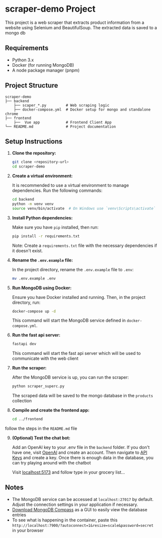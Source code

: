 # scraper-demo Project

This project is a web scraper that extracts product information from a website using Selenium and BeautifulSoup. The extracted data is saved to a mongo db

## Requirements

- Python 3.x
- Docker (for running MongoDB)
- A node package manager (pnpm)

## Project Structure

```
scraper-demo
├── backend
    ├── scaper_*.py         # Web scraping logic
    ├── docker-compose.yml  # Docker setup for mongo and standalone chrome
├── frontend                
    ├──  Vue app            # Frontend Client App
└── README.md               # Project documentation
```

## Setup Instructions

1. **Clone the repository:**

   ```bash
   git clone <repository-url>
   cd scraper-demo
   ```

2. **Create a virtual environment:**

   It is recommended to use a virtual environment to manage dependencies. Run the following commands:

   ```bash
   cd backend
   python -m venv venv
   source venv/bin/activate  # On Windows use `venv\Scripts\activate`
   ```

3. **Install Python dependencies:**

   Make sure you have `pip` installed, then run:

   ```bash
   pip install -r requirements.txt
   ```

   Note: Create a `requirements.txt` file with the necessary dependencies if it doesn't exist.

4. **Rename the `.env.example` file:**

   In the project directory, rename the `.env.example` file to `.env`:

   ```bash
   mv .env.example .env
   ```

5. **Run MongoDB using Docker:**

   Ensure you have Docker installed and running. Then, in the project directory, run:

   ```bash
   docker-compose up -d
   ```

   This command will start the MongoDB service defined in `docker-compose.yml`.

6. **Run the fast api server:**

   ```bash
   fastapi dev
   ```

   This command will start the  fast api server which will be used to communicate with the web client

7. **Run the scraper:**

   After the MongoDB service is up, you can run the scraper:

   ```bash
   python scraper_superc.py
   ```

   The scraped data will be saved to the mongo database in the `products` collection

8. **Compile and create the frontend app:**

   ```bash
   cd ../frontend
   ```

  follow the steps in the `README.md` file 


9. **(Optional) Test the chat bot:**

   Add an OpenAI key to your .env file in the `backend` folder. If you don't have one, visit [OpenAI](https://platform.openai.com/docs/overview) and create an account. Then navigate to [API Keys](https://platform.openai.com/settings/organization/api-keys) and create a key.
   Once there is enough data in the database, you can try playing around with the chatbot

   Visit [localhost:5173](http://localhost:5173/) and follow type in your grocery list...

## Notes

- The MongoDB service can be accessed at `localhost:27017` by default. Adjust the connection settings in your application if necessary.
- [Download MongoDB Compass](https://www.mongodb.com/try/download/compass) as a GUI to easily view the database entries
- To see what is happening in the container, paste this `http://localhost:7900/?autoconnect=1&resize=scale&password=secret⁠` in your browser



